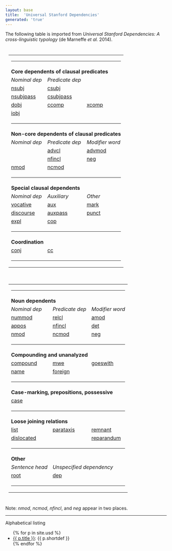 ```yaml
---
layout: base
title:  'Universal Stanford Dependencies'
generated: 'true'
---
```


The following table is imported from *Universal Stanford Dependencies:
A cross-linguistic typology* (de Marneffe *et al.* 2014).

<div style="float:left; padding: 10px">
<table>
<tr><td colspan="3"><hr></td></tr>

<tr><td colspan="3"><b>Core dependents of clausal predicates</b></td></tr>
<tr>
  <td><i>Nominal dep</i></td>
  <td><i>Predicate dep</i></td>
</tr>
<tr>
  <td><a href="usd/nsubj.html">nsubj</a></td>
  <td><a href="usd/csubj.html">csubj</a></td>
</tr>
<tr>
  <td><a href="usd/nsubjpass.html">nsubjpass</a></td>
  <td><a href="usd/csubjpass.html">csubjpass</a></td>
</tr>
<tr>
  <td><a href="usd/dobj.html">dobj</a></td>
  <td><a href="usd/ccomp.html">ccomp</a></td>
  <td><a href="usd/xcomp.html">xcomp</a></td>
</tr>
<tr>
  <td><a href="usd/iobj.html">iobj</a></td>
</tr>
<tr><td colspan="3"><hr></td></tr>

<tr><td colspan="3"><b>Non-core dependents of clausal predicates</b></td></tr>
<tr>
  <td><i>Nominal dep</i></td>
  <td><i>Predicate dep</i></td>
  <td><i>Modifier word</i></td>
</tr>
<tr>
  <td>&nbsp;</td>
  <td><a href="usd/advcl.html">advcl</a></td>
  <td><a href="usd/advmod.html">advmod</a></td>
</tr>
<tr>
  <td>&nbsp;</td>
  <td><a href="usd/nfincl.html">nfincl</a></td>
  <td><a href="usd/neg.html">neg</a></td>
</tr>
<tr>
  <td><a href="usd/nmod.html">nmod</a></td>
  <td><a href="usd/ncmod.html">ncmod</a></td>
</tr>
<tr><td colspan="3"><hr></td></tr>

<tr><td colspan="3"><b>Special clausal dependents</b></td></tr>
<tr>
  <td><i>Nominal dep</i></td>
  <td><i>Auxiliary</i></td>
  <td><i>Other</i></td>
</tr>
<tr>
  <td><a href="usd/vocative.html">vocative</a></td>
  <td><a href="usd/aux.html">aux</a></td>
  <td><a href="usd/mark.html">mark</a></td>
</tr>
<tr>
  <td><a href="usd/discourse.html">discourse</a></td>
  <td><a href="usd/auxpass.html">auxpass</a></td>
  <td><a href="usd/punct.html">punct</a></td>
</tr>
<tr>
  <td><a href="usd/expl.html">expl</a></td>
  <td><a href="usd/cop.html">cop</a></td>
</tr>
<tr><td colspan="3"><hr></td></tr>

<tr><td colspan="3"><b>Coordination</b></td></tr>
<tr>
  <td><a href="usd/conj.html">conj</a></td>
  <td><a href="usd/cc.html">cc</a></td>
</tr>
<tr><td colspan="3"><hr></td></tr>

</table>
</div>

<div style="float:left; padding: 10px">
<table>
<tr><td colspan="3"><hr></td></tr>

<tr><td colspan="3"><b>Noun dependents</b></td></tr>
<tr>
  <td><i>Nominal dep</i></td>
  <td><i>Predicate dep</i></td>
  <td><i>Modifier word</i></td>
</tr>
<tr>
  <td><a href="usd/nummod.html">nummod</a></td>
  <td><a href="usd/relcl.html">relcl</a></td>
  <td><a href="usd/amod.html">amod</a></td>
</tr>
<tr>
  <td><a href="usd/appos.html">appos</a></td>
  <td><a href="usd/nfincl.html">nfincl</a></td>
  <td><a href="usd/det.html">det</a></td>
</tr>
<tr>
  <td><a href="usd/nmod.html">nmod</a></td>
  <td><a href="usd/ncmod.html">ncmod</a></td>
  <td><a href="usd/neg.html">neg</a></td>
</tr>
<tr><td colspan="3"><hr></td></tr>

<tr><td colspan="3"><b>Compounding and unanalyzed</b></td></tr>
<tr>
  <td><a href="usd/compound.html">compound</a></td>
  <td><a href="usd/mwe.html">mwe</a></td>
  <td><a href="usd/goeswith.html">goeswith</a></td>
</tr>
<tr>
  <td><a href="usd/name.html">name</a></td>
  <td><a href="usd/foreign.html">foreign</a></td>
</tr>
<tr><td colspan="3"><hr></td></tr>

<tr><td colspan="3"><b>Case-marking, prepositions, possessive</b></td></tr>
<tr>
  <td><a href="usd/case.html">case</a></td>
</tr>
<tr><td colspan="3"><hr></td></tr>

<tr><td colspan="3"><b>Loose joining relations</b></td></tr>
<tr>
  <td><a href="usd/list.html">list</a></td>
  <td><a href="usd/parataxis.html">parataxis</a></td>
  <td><a href="usd/remnant.html">remnant</a></td>
</tr>
<tr>
  <td><a href="usd/dislocated.html">dislocated</a></td>
  <td></td><td><a href="usd/reparandum.html">reparandum</a></td>
</tr>
<tr><td colspan="3"><hr></td></tr>

<tr><td colspan="3"><b>Other</b></td></tr>
<tr>
  <td><i>Sentence head</i></td>
  <td colspan="2"><i>Unspecified dependency</i></td>
</tr>
<tr>
  <td><a href="usd/root.html">root</a></td>
  <td><a href="usd/dep.html">dep</a></td>
</tr>
<tr><td colspan="3"><hr></td></tr>

</table>
</div>

<div style="clear: both"></div>

Note: <i>nmod</i>, <i>ncmod</i>, <i>nfincl</i>, and <i>neg</i> appear
in two places.


----------

Alphabetical listing

<ul>
{% for p in site.usd %}
  <li><a href="{{ p.url | remove_first:'/' }}">{{ p.title }}</a>: {{ p.shortdef }}</li>
{% endfor %}
</ul>
